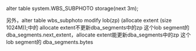 alter table system.WBS_SUBPHOTO  storage(next 3m);
[^Notes]: 此语句不能更新lob segment的next_extent,只能更新表segment的next_extent
alter table system.wbs_subphoto  modify lob(zp) (storage (next 2m));
[^Notes]: 此语句能更新lob segment zp 的next_extent，更新为2m
[参考文档](https://docs.oracle.com/en/database/oracle/oracle-database/18/sqlrf/storage_clause.html#GUID-C5A67610-3160-41E9-8D48-03206BD5ED15 )

另外，alter table wbs_subphoto modify lob(zp) (allocate extent (size 1024M));中的 allocate extent不更新dba_segments中的zp 这个lob segment的dba_segments.next_extent，allocate extent能更新dba_segments中的zp 这个lob segment的 dba_segments.bytes